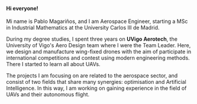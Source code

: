 #### Hi everyone!

Mi name is Pablo Magariños, and I am Aerospace Engineer, starting a MSc in Industrial Mathematics at the University Carlos III de Madrid.

During my degree studies, I spent three years on **UVigo Aerotech**, the University of Vigo's Aero Design team where I were the Team Leader. Here, we design and manufacture wing-fixed drones with the aim of participate in international competitions and contest using modern engineering methods. There I started to learn all about UAVs.


The projects I am focusing on are related to the aerospace sector, and consist of two fields that share many synergies: optimisation and Artificial Intelligence. 
In this way, I am working on gaining experience in the field of UAVs and their autonomous flight.


<!--
**Pablomg02/Pablomg02** is a ✨ _special_ ✨ repository because its `README.md` (this file) appears on your GitHub profile.

Here are some ideas to get you started:

- 🔭 I’m currently working on ...
- 🌱 I’m currently learning ...
- 👯 I’m looking to collaborate on ...
- 🤔 I’m looking for help with ...
- 💬 Ask me about ...
- 📫 How to reach me: ...
- 😄 Pronouns: ...
- ⚡ Fun fact: ...
-->
